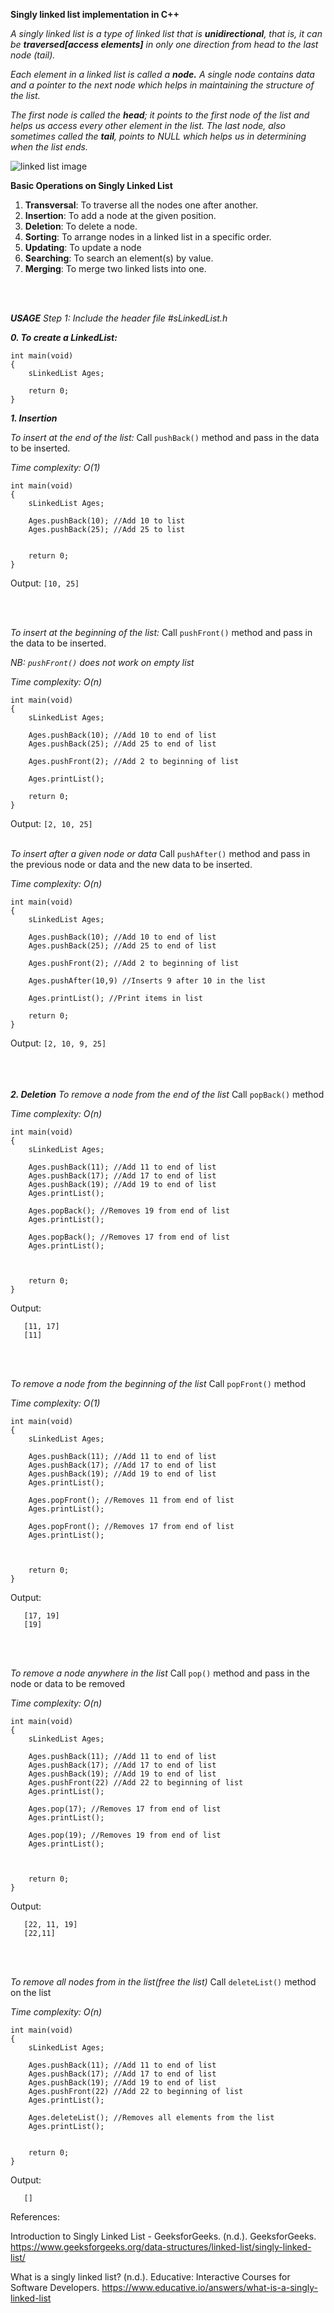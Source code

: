 **Singly linked list implementation in C++**


*A singly linked list is a type of linked list that is **unidirectional**, that is, it can be **traversed[access elements]** in only one direction from head to the last node (tail).*

*Each element in a linked list is called a **node.** A single node contains data and a pointer to the next node which helps in maintaining the structure of the list.*

*The first node is called the **head**; it points to the first node of the list and helps us access every other element in the list. The last node, also sometimes called the **tail**, points to NULL which helps us in determining when the list ends.*


<img src="https://media.geeksforgeeks.org/wp-content/uploads/20220816144425/LLdrawio.png" alt="linked list image">



**Basic Operations on Singly Linked List**
<ol>
<li><b>Transversal</b>: To traverse all the nodes one after another.</li>
<li><b>Insertion</b>: To add a node at the given position.</li>
<li><b>Deletion</b>: To delete a node.</li>
<li><b>Sorting</b>: To arrange nodes in a linked list in a specific order.</b></li>
<li><b>Updating</b>: To update a node</li>
<li><b>Searching</b>: To search an element(s) by value.</li>
<li><b>Merging</b>: To merge two linked lists into one.</li>
</ol>
<br>
<br>

***USAGE***
*Step 1: Include the header file #sLinkedList.h*

***0. To create a LinkedList:***
```#include "sLinkedList.h"
int main(void)
{
    sLinkedList Ages;

    return 0;
}
```
***1. Insertion***

*To insert at the end of the list:*
Call ```pushBack()``` method and pass in the data to be inserted. 
<br>

*Time complexity: O(1)*
```#include "sLinkedList.h"
int main(void)
{
    sLinkedList Ages;

    Ages.pushBack(10); //Add 10 to list
    Ages.pushBack(25); //Add 25 to list
    

    return 0;
}
```
Output:
```[10, 25] ```

<br><br>

*To insert at the beginning of the list:*
Call ```pushFront()``` method and pass in the data to be inserted. 

*NB: ```pushFront()``` does not work on empty list*
<br>

*Time complexity: O(n)*
```#include "sLinkedList.h"
int main(void)
{
    sLinkedList Ages;
    
    Ages.pushBack(10); //Add 10 to end of list
    Ages.pushBack(25); //Add 25 to end of list

    Ages.pushFront(2); //Add 2 to beginning of list

    Ages.printList();

    return 0;
}
```
Output:
```[2, 10, 25] ```
<br><br>

*To insert after a given node or data*
Call ```pushAfter()``` method and pass in the previous node or data and the new data to be inserted. 
<br>

*Time complexity: O(n)*
```#include "sLinkedList.h"
int main(void)
{
    sLinkedList Ages;
    
    Ages.pushBack(10); //Add 10 to end of list
    Ages.pushBack(25); //Add 25 to end of list

    Ages.pushFront(2); //Add 2 to beginning of list

    Ages.pushAfter(10,9) //Inserts 9 after 10 in the list

    Ages.printList(); //Print items in list

    return 0;
}
```
Output:
```[2, 10, 9, 25] ```
<br>
<br>
<br>
<br>

***2. Deletion***
*To remove a node from the end of the list*
Call ```popBack()``` method 
<br>

*Time complexity: O(n)*
```#include "sLinkedList.h"
int main(void)
{
    sLinkedList Ages;
    
    Ages.pushBack(11); //Add 11 to end of list
    Ages.pushBack(17); //Add 17 to end of list
    Ages.pushBack(19); //Add 19 to end of list
    Ages.printList();

    Ages.popBack(); //Removes 19 from end of list
    Ages.printList();

    Ages.popBack(); //Removes 17 from end of list
    Ages.printList();

   

    return 0;
}
```
Output:
```[11, 17, 19]
   [11, 17]
   [11]
 ```

<br>
<br>

*To remove a node from the beginning of the list*
Call ```popFront()``` method 
<br>

*Time complexity: O(1)*
```#include "sLinkedList.h"
int main(void)
{
    sLinkedList Ages;
    
    Ages.pushBack(11); //Add 11 to end of list
    Ages.pushBack(17); //Add 17 to end of list
    Ages.pushBack(19); //Add 19 to end of list
    Ages.printList();

    Ages.popFront(); //Removes 11 from end of list
    Ages.printList();

    Ages.popFront(); //Removes 17 from end of list
    Ages.printList();

   

    return 0;
}
```
Output:
```[11, 17, 19]
   [17, 19]
   [19]

 ```

<br>
<br>

*To remove a node anywhere in the list*
Call ```pop()``` method and pass in the node or data to be removed
<br>


*Time complexity: O(n)*
```#include "sLinkedList.h"
int main(void)
{
    sLinkedList Ages;
    
    Ages.pushBack(11); //Add 11 to end of list
    Ages.pushBack(17); //Add 17 to end of list
    Ages.pushBack(19); //Add 19 to end of list
    Ages.pushFront(22) //Add 22 to beginning of list
    Ages.printList();

    Ages.pop(17); //Removes 17 from end of list
    Ages.printList();

    Ages.pop(19); //Removes 19 from end of list
    Ages.printList();

   

    return 0;
}
```
Output:
```[22, 11, 17, 19]
   [22, 11, 19]
   [22,11]

 ```
<br>
<br>

*To remove all nodes from in the list(free the list)*
Call ```deleteList()``` method on the list
<br>

*Time complexity: O(n)*
```#include "sLinkedList.h"
int main(void)
{
    sLinkedList Ages;
    
    Ages.pushBack(11); //Add 11 to end of list
    Ages.pushBack(17); //Add 17 to end of list
    Ages.pushBack(19); //Add 19 to end of list
    Ages.pushFront(22) //Add 22 to beginning of list
    Ages.printList();

    Ages.deleteList(); //Removes all elements from the list
    Ages.printList();
   

    return 0;
}
```
Output:
```[22, 11, 17, 19]
   []
 ```



References:

Introduction to Singly Linked List - GeeksforGeeks. (n.d.). GeeksforGeeks. https://www.geeksforgeeks.org/data-structures/linked-list/singly-linked-list/

What is a singly linked list? (n.d.). Educative: Interactive Courses for Software Developers. https://www.educative.io/answers/what-is-a-singly-linked-list
